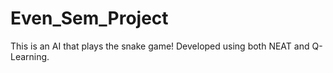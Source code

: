 # Even_Sem_Project
This is an AI that plays the snake game! 
Developed using both NEAT and Q-Learning.

